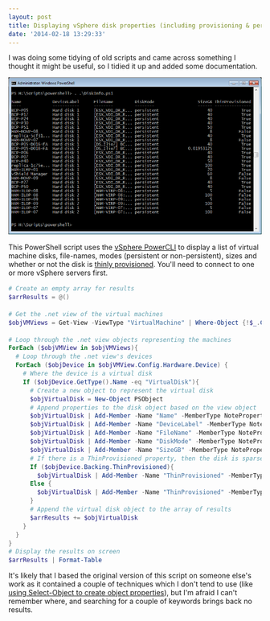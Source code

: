 ```yaml
---
layout: post
title: Displaying vSphere disk properties (including provisioning & persistence)
date: '2014-02-18 13:29:33'
---
```



I was doing some tidying of old scripts and came across something I thought it might be useful, so I tidied it up and added some documentation.

![Screenshot showing results of script](/assets/DiskInformation.png)

This PowerShell script uses the [vSphere PowerCLI](https://www.vmware.com/support/developer/PowerCLI/index.html) to display a list of virtual machine disks, file-names, modes (persistent or non-persistent), sizes and whether or not the disk is [thinly provisioned](https://www.vmware.com/products/vsphere/features/storage-thin-provisioning.html). You'll need to connect to one or more vSphere servers first.

```powershell
# Create an empty array for results
$arrResults = @()

# Get the .net view of the virtual machines
$objVMViews = Get-View -ViewType "VirtualMachine" | Where-Object {!$_.Config.Template}

# Loop through the .net view objects representing the machines
ForEach ($objVMView in $objVMViews){
  # Loop through the .net view's devices
  ForEach ($objDevice in $objVMView.Config.Hardware.Device) {
    # Where the device is a virtual disk
    If ($objDevice.GetType().Name -eq "VirtualDisk"){
      # Create a new object to represent the virtual disk
      $objVirtualDisk = New-Object PSObject
      # Append properties to the disk object based on the view object
      $objVirtualDisk | Add-Member -Name "Name" -MemberType NoteProperty -Value $objVMView.Name
      $objVirtualDisk | Add-Member -Name "DeviceLabel" -MemberType NoteProperty -Value $objDevice.DeviceInfo.Label
      $objVirtualDisk | Add-Member -Name "FileName" -MemberType NoteProperty -Value $objDevice.Backing.FileName
      $objVirtualDisk | Add-Member -Name "DiskMode" -MemberType NoteProperty -Value $objDevice.Backing.DiskMode
      $objVirtualDisk | Add-Member -Name "SizeGB" -MemberType NoteProperty -Value ($objDevice.CapacityInKB / 1024 / 1024)
      # If there is a ThinProvisioned property, then the disk is sparse
      If ($objDevice.Backing.ThinProvisioned){
        $objVirtualDisk | Add-Member -Name "ThinProvisioned" -MemberType NoteProperty -Value $True}
      Else {
        $objVirtualDisk | Add-Member -Name "ThinProvisioned" -MemberType NoteProperty -Value $False
      }
      # Append the virtual disk object to the array of results
      $arrResults += $objVirtualDisk
    }
  }
}
# Display the results on screen
$arrResults | Format-Table
```

It's likely that I based the original version of this script on someone else's work as it contained a couple of techniques which I don't tend to use (like [using Select-Object to create object properties](http://blogs.msdn.com/b/mediaandmicrocode/archive/2008/11/26/microcode-powershell-scripting-tricks-select-object-note-properties-vs-add-member-script-properties.aspx)), but I'm afraid I can't remember where, and searching for a couple of keywords brings back no results.